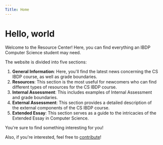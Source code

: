 ```yaml
---
Title: Home
---
```


# Hello, world

Welcome to the Resource Center! Here, you can find everything an IBDP Computer Science student may need.

The website is divided into five sections:

1. **General Information**: Here, you'll find the latest news concerning the CS IBDP course, as well as grade boundaries.
2. **Resources**: This section is the most useful for newcomers who can find different types of resources for the CS IBDP course.
3. **Internal Assessment**: This includes examples of Internal Assessment and grade boundaries.
4. **External Assessment**: This section provides a detailed description of the external components of the CS IBDP course.
5. **Extended Essay**: This section serves as a guide to the intricacies of the Extended Essay in Computer Science.

You're sure to find something interesting for you!

Also, if you're interested, feel free to [contribute](https://github.com/bprzybylski/IB-CS-GeS)!
